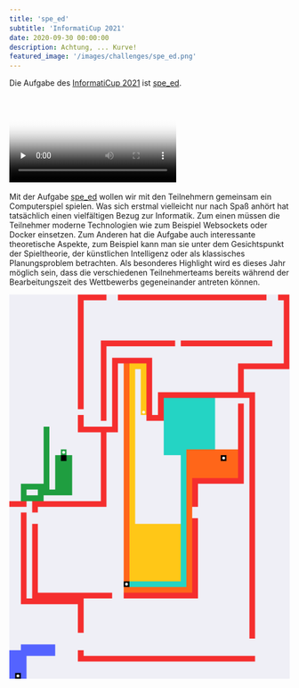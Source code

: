 ```yaml
---
title: 'spe_ed'
subtitle: 'InformatiCup 2021'
date: 2020-09-30 00:00:00
description: Achtung, ... Kurve!
featured_image: '/images/challenges/spe_ed.png'
---
```

<p style="margin-bottom:20px;">Die Aufgabe des <a href="https://github.com/informatiCup/informatiCup2021">InformatiCup 2021</a> ist <a href="https://github.com/InformatiCup/InformatiCup2021/blob/master/spe_ed.pdf">spe_ed</a>.</p>

<video poster="/images/challenges/spe_ed-example-video-poster.png" preload="none" controls>
	<source src="/videos/spe_ed-example-video.webm" type="video/webm">
	<source src="/videos/spe_ed-example-video.mp4" type="video/mp4">
</video>

Mit der Aufgabe [spe_ed](https://github.com/InformatiCup/InformatiCup2021/blob/master/spe_ed.pdf) wollen wir mit den Teilnehmern gemeinsam ein Computerspiel spielen. Was sich erstmal vielleicht nur nach Spaß anhört hat tatsächlich einen vielfältigen Bezug zur Informatik. Zum einen müssen die Teilnehmer moderne Technologien wie zum Beispiel Websockets oder Docker einsetzen. Zum Anderen hat die Aufgabe auch interessante theoretische Aspekte, zum Beispiel kann man sie unter dem Gesichtspunkt der Spieltheorie, der künstlichen Intelligenz oder als klassisches Planungsproblem betrachten. Als besonderes Highlight wird es dieses Jahr möglich sein, dass die verschiedenen Teilnehmerteams bereits während der Bearbeitungszeit des Wettbewerbs gegeneinander antreten können.

<div class="gallery" data-columns="1">
	<img src="/images/challenges/spe_ed.png">
</div>
